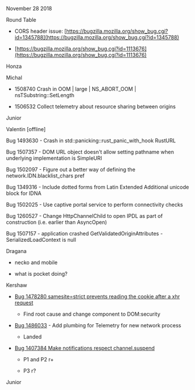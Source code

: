 
November 28 2018

Round Table

* CORS header issue: [https://bugzilla.mozilla.org/show_bug.cgi?id=1345788](https://bugzilla.mozilla.org/show_bug.cgi?id=1345788)

* [https://bugzilla.mozilla.org/show_bug.cgi?id=1113676](https://bugzilla.mozilla.org/show_bug.cgi?id=1113676) 

Honza 

Michal

* 1508740 Crash in OOM | large | NS_ABORT_OOM | nsTSubstring<T>::SetLength

* 1506532 Collect telemetry about resource sharing between origins

Junior    

Valentin [offline]

Bug 1493630 - Crash in std::panicking::rust_panic_with_hook RustURL

Bug 1507357 - DOM URL object doesn't allow setting pathname when underlying implementation is SimpleURI

Bug 1502097 - Figure out a better way of defining the network.IDN.blacklist_chars pref

Bug 1349316 - Include dotted forms from Latin Extended Additional unicode block for IDNA

Bug 1502025 - Use captive portal service to perform connectivity checks

Bug 1260527 - Change HttpChannelChild to open IPDL as part of construction (i.e. earlier than AsyncOpen)

Bug 1507157 - application crashed GetValidatedOriginAttributes - SerializedLoadContext is null

Dragana

* necko and mobile

* what is pocket doing? 

Kershaw

* [ Bug 1478280 samesite=strict prevents reading the cookie after a xhr request](https://bugzilla.mozilla.org/show_bug.cgi?id=1478280)

    * Find root cause and change component to DOM:security

* [Bug 1486033](https://bugzilla.mozilla.org/show_bug.cgi?id=1486033) - Add plumbing for Telemetry for new network process

    * Landed

* [Bug 1407384 Make notifications respect channel.suspend](https://bugzilla.mozilla.org/show_bug.cgi?id=1407384)

    * P1 and P2 r+

    * P3 r?

Junior 
